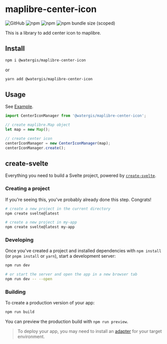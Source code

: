 # maplibre-center-icon

![GitHub](https://img.shields.io/github/license/watergis/svelte-maplibre-components)
![npm](https://img.shields.io/npm/v/@watergis/maplibre-center-icon)
![npm](https://img.shields.io/npm/dt/@watergis/maplibre-center-icon)
![npm bundle size (scoped)](https://img.shields.io/bundlephobia/minzip/@watergis/maplibre-center-icon)

This is a library to add center icon to maplibre.

## Install

```zsh
npm i @watergis/maplibre-center-icon
```

or

```zsh
yarn add @watergis/maplibre-center-icon
```

## Usage

See [Example](./src/example).

```ts
import CenterIconManager from '@watergis/maplibre-center-icon';

// create maplibre.Map object
let map = new Map();

// create center icon
centerIconManager = new CenterIconManager(map);
centerIconManager.create();
```

## create-svelte

Everything you need to build a Svelte project, powered by [`create-svelte`](https://github.com/sveltejs/kit/tree/master/packages/create-svelte).

### Creating a project

If you're seeing this, you've probably already done this step. Congrats!

```bash
# create a new project in the current directory
npm create svelte@latest

# create a new project in my-app
npm create svelte@latest my-app
```

### Developing

Once you've created a project and installed dependencies with `npm install` (or `pnpm install` or `yarn`), start a development server:

```bash
npm run dev

# or start the server and open the app in a new browser tab
npm run dev -- --open
```

### Building

To create a production version of your app:

```bash
npm run build
```

You can preview the production build with `npm run preview`.

> To deploy your app, you may need to install an [adapter](https://kit.svelte.dev/docs/adapters) for your target environment.
